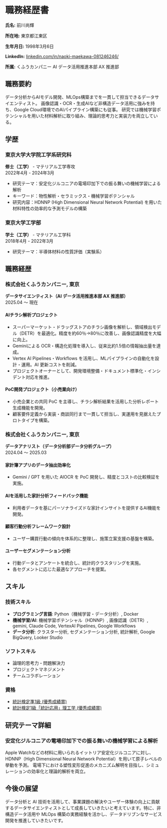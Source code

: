 # 職務経歴書

**氏名:** 前川尚輝

**所在地:** 東京都江東区

**生年月日:** 1998年3月6日  

**LinkedIn:** [linkedin.com/in/naoki-maekawa-081246246/](https://www.linkedin.com/in/naoki-maekawa-081246246/)  

**所属:** くふうカンパニー AI データ活用推進本部 AX 推進部

## 職務要約
データ分析からAIモデル開発、MLOps構築までを一貫して担当できるデータサイエンティスト。
画像認識・OCR・生成AIなど非構造データ活用に強みを持ち、Google Cloud環境でのAIパイプライン構築にも従事。
研究では機械学習ポテンシャルを用いた材料解析に取り組み、理論的思考力と実装力を両立している。

## 学歴
### 東京大学大学院工学系研究科
**修士（工学）** - マテリアル工学専攻  
2022年4月 - 2024年3月 
- 研究テーマ：安定化ジルコニアの電場印加下での振る舞いの機械学習による解析
- キーワード：物性解析・セラミックス・機械学習ポテンシャル
- 研究内容：HDNNP (High Dimensional Neural Network Potential) を用いた材料特性の効率的な予測モデルの構築

### 東京大学工学部
**学士（工学）** - マテリアル工学科  
2018年4月 - 2022年3月
- 研究テーマ：半導体材料の性質評価（実験系）

## 職務経歴

### 株式会社くふうカンパニー, 東京

**データサイエンティスト（AI データ活用推進本部 AX 推進部）**  
2025.04 〜 現在

#### AIチラシ解析プロジェクト
- スーパーマーケット・ドラッグストアのチラシ画像を解析し、領域検出モデル（DETR）を最適化。精度を約60％→80％に改善し、画像認識精度を大幅に向上。
- Geminiによる OCR・構造化処理を導入し、従来比約1.5倍の情報抽出量を達成。
- Vertex AI Pipelines・Workflows を活用し、MLパイプラインの自動化を設計・運用。AI 更新コストを削減。
- プロジェクトオーナーとして、開発環境整備・ドキュメント標準化・インシデント対応を推進。
#### PoC開発プロジェクト（小売業向け）
- 小売企業との共同 PoC を主導し、チラシ解析結果を活用した分析レポート生成機能を開発。
- 顧客要件定義から実装・商談同行まで一貫して担当し、実運用を見据えたプロトタイプを構築。

### 株式会社くふうカンパニー, 東京

**データアナリスト（データ分析部データ分析グループ）**  
2024.04 〜 2025.03

#### 家計簿アプリのデータ抽出効率化
- Gemini / GPT を用いた AIOCR を PoC 開発し、精度とコストの比較検証を実施。

#### AIを活用した家計分析フィードバック機能
- 利用者データを基にパーソナライズドな家計インサイトを提供するAI機能を開発。

#### 顧客行動分析フレームワーク設計
- ユーザー購買行動の傾向を体系的に整理し、施策立案支援の基盤を構築。

#### ユーザーセグメンテーション分析
- 行動データとアンケートを統合し、統計的クラスタリングを実施。
- 各セグメントに応じた最適なアプローチを提案。

## スキル
### 技術スキル
- **プログラミング言語**: Python（機械学習・データ分析）, Docker
- **機械学習/AI**: 機械学習ポテンシャル（HDNNP）, 画像認識（DETR）, gemini, Claude Code, VertexAI Pipelines, Google Workflows
- **データ分析**: クラスター分析, セグメンテーション分析, 統計解析, Google BigQuery, Looker Studio

### ソフトスキル
- 論理的思考力・問題解決力
- プロジェクトマネジメント
- チームコラボレーション

### 資格
- [統計検定準1級 (優秀成績賞)](https://www.openbadge-global.com/ns/portal/openbadge/public/assertions/detail/TnErQ2grY0RFMThNcnlsbVBmRURVdz09)
- [統計検定1級「統計応用」理工学 (優秀成績賞)](https://www.openbadge-global.com/ns/portal/openbadge/public/assertions/detail/MXNZaGd5MGdZZ2lyNGtNRUhjOFBGZz09)

## 研究テーマ詳細
### 安定化ジルコニアの電場印加下での振る舞いの機械学習による解析

Apple Watchなどの材料に用いられるイットリア安定化ジルコニアに対し、HDNNP（High Dimensional Neural Network Potential）を用いて原子レベルの挙動を予測。
電場下における塑性変形促進のメカニズム解明を目指し、シミュレーションの効率化と理論的解析を両立。

## 今後の展望

データ分析と AI 技術を活用して、事業課題の解決やユーザー体験の向上に貢献するデータサイエンティストとして成長していきたいと考えています。特に、非構造データ活用や MLOps 構築の実務経験を活かし、データドリブンなサービス開発を推進していきたいです。
